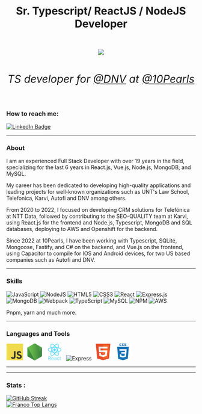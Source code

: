 <!--
**gonll/gonll** is a ✨ _special_ ✨ repository because its `README.md` (this file) appears on your GitHub profile.
-->

<h1 align="center">Sr. Typescript/ ReactJS / NodeJS Developer<h1>

<div id="header" align="center">
 <img src="https://i.giphy.com/VTtANKl0beDFQRLDTh.webp"/>
  

  <h6>TS developer for <a href="https://www.dnv.com/">@DNV</a> at <a href="https://10pearls.com/">@10Pearls</a></h6>
</div>


### How to reach me:

  <div id="badges">
    <a href="https://www.linkedin.com/in/gonzalohll/">
    <img src="https://img.shields.io/badge/LinkedIn-blue?style=for-the-badge&logo=linkedin&logoColor=white" alt="LinkedIn Badge"/>
    </a>
  </div>

<hr/>


### About

<p>
  I am an experienced Full Stack Developer with over 19 years in the field, specializing for the last 6 years 
in React.js, Vue.js, Node.js, MongoDB, and MySQL. 

My career has been dedicated to developing high-quality applications and leading projects for well-known organizations such as UNT's Law School, Telefonica, Karvi, Autofi and DNV among others.
 
From 2020 to 2022, I focused on developing CRM solutions for Telefónica at NTT Data, followed by 
contributing to the SEO-QUALITY team at Karvi, using React.js for the frontend and Node.js, Typescript, 
MongoDB and SQL databases, deploying to AWS and Openshift for the backend. 

Since 2022 at 10Pearls, I have been working with Typescript, SQLite, Mongoose, Fastify, and C# on the 
backend, and Vue.js on the frontend, using Capacitor to compile for IOS and Android devices, for two US 
based companies such as Autofi and DNV.
  </p>

<hr/>

### Skills

![JavaScript](https://img.shields.io/badge/javascript-%23323330.svg?style=for-the-badge&logo=javascript&logoColor=%23F7DF1E)
![NodeJS](https://img.shields.io/badge/node.js-6DA55F?style=for-the-badge&logo=node.js&logoColor=white)
![HTML5](https://img.shields.io/badge/html5-%23E34F26.svg?style=for-the-badge&logo=html5&logoColor=white)
![CSS3](https://img.shields.io/badge/css3-%231572B6.svg?style=for-the-badge&logo=css3&logoColor=white)
![React](https://img.shields.io/badge/react-%2320232a.svg?style=for-the-badge&logo=react&logoColor=%2361DAFB)
![Express.js](https://img.shields.io/badge/express.js-%23404d59.svg?style=for-the-badge&logo=express&logoColor=%2361DAFB)
![MongoDB](https://img.shields.io/badge/MongoDB-%234ea94b.svg?style=for-the-badge&logo=mongodb&logoColor=white)
![Webpack](https://img.shields.io/badge/webpack-%238DD6F9.svg?style=for-the-badge&logo=webpack&logoColor=black)
![TypeScript](https://img.shields.io/badge/typescript-%23007ACC.svg?style=for-the-badge&logo=typescript&logoColor=white)
![MySQL](https://img.shields.io/badge/mysql-%2300f.svg?style=for-the-badge&logo=mysql&logoColor=white)
![NPM](https://img.shields.io/badge/NPM-%23000000.svg?style=for-the-badge&logo=npm&logoColor=white)
![AWS](https://img.shields.io/badge/AWS-%23FF9900.svg?style=for-the-badge&logo=amazon-aws&logoColor=white)

<p>Pnpm, yarn and much more.</p>

<hr/>

### Languages and Tools

<div>
  <img src="https://github.com/devicons/devicon/blob/master/icons/javascript/javascript-original.svg" title="JavaScript" alt="JavaScript" width="45" height="45"/>&nbsp;
  <img src="https://github.com/devicons/devicon/blob/master/icons/nodejs/nodejs-original.svg" title="NodeJS" alt="nodejs" width="45" height="45"/>&nbsp;  
  <img src="https://github.com/devicons/devicon/blob/master/icons/react/react-original-wordmark.svg" title="React" alt="React" width="45" height="45"/>&nbsp;
  <img src="https://www.vectorlogo.zone/logos/expressjs/expressjs-ar21.png" title="Express" alt="Express" width="45" height="45"/>&nbsp;
  <img src="https://github.com/devicons/devicon/blob/master/icons/html5/html5-original.svg" title="HTML5" alt="HTML" width="45" height="45"/>&nbsp;
  <img src="https://github.com/devicons/devicon/blob/master/icons/css3/css3-plain-wordmark.svg"  title="CSS3" alt="CSS" width="45" height="45"/>&nbsp;
</div>

<hr />





<hr/>

### Stats :

[![GitHub Streak](https://streak-stats.demolab.com/?user=FrancoAguilera&theme=dark&background=000000)](https://git.io/streak-stats)<br />
[![Franco Top Langs](https://github-readme-stats.vercel.app/api?username=FrancoAguilera&show_icons=true&theme=dark)](https://github.com/anuraghazra/github-readme-stats)<br />
  
